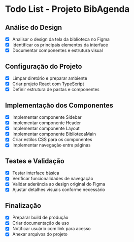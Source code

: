 # Todo List - Projeto BibAgenda

## Análise do Design
- [x] Analisar o design da tela da biblioteca no Figma
- [x] Identificar os principais elementos da interface
- [x] Documentar componentes e estrutura visual

## Configuração do Projeto
- [x] Limpar diretório e preparar ambiente
- [x] Criar projeto React com TypeScript
- [x] Definir estrutura de pastas e componentes

## Implementação dos Componentes
- [x] Implementar componente Sidebar
- [x] Implementar componente Header
- [x] Implementar componente Layout
- [x] Implementar componente BibliotecaMain
- [x] Criar estilos CSS para os componentes
- [x] Implementar navegação entre páginas

## Testes e Validação
- [x] Testar interface básica
- [x] Verificar funcionalidades de navegação
- [x] Validar aderência ao design original do Figma
- [x] Ajustar detalhes visuais conforme necessário

## Finalização
- [x] Preparar build de produção
- [x] Criar documentação de uso
- [x] Notificar usuário com link para acesso
- [x] Anexar arquivos do projeto
